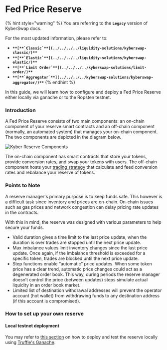 # Fed Price Reserve

{% hint style="warning" %}
You are referring to the **`Legacy`** version of KyberSwap docs.

For the most updated information, please refer to:

* **``**[**`Classic`**](../../../../liquidity-solutions/kyberswap-classic/)**``**
* **``**[**`Elastic`**](../../../../liquidity-solutions/kyberswap-elastic/)**``**
* **``**[**`Limit Order`**](../../../../kyberswap-solutions/limit-order/)**``**
* **``**[**`Aggregator`**](../../../../kyberswap-solutions/kyberswap-aggregator/)**``**
{% endhint %}

In this guide, we will learn how to configure and deploy a Fed Price Reserve either locally via ganache or to the Ropsten testnet.

### Introduction[​](https://docs.kyberswap.com/Legacy/reserves/development-guides/fed-price-reserve#introduction) <a href="#introduction" id="introduction"></a>

A Fed Price Reserve consists of two main components: an on-chain component of your reserve smart contracts and an off-chain component (normally, an automated system) that manages your on-chain component. The two components are depicted in the diagram below.

![Kyber Reserve Components](https://docs.kyberswap.com/assets/images/kyberreservecomponents-92ffa937a2ef4f93901668c31f147cfa.png)

The on-chain component has smart contracts that store your tokens, provide conversion rates, and swap your tokens with users. The off-chain component hosts your [trading strategy](https://docs.kyberswap.com/Legacy/reserves/development-guides/kyberpro-tradingstrategy.md) that calculate and feed conversion rates and rebalance your reserve of tokens.

### Points to Note[​](https://docs.kyberswap.com/Legacy/reserves/development-guides/fed-price-reserve#points-to-note) <a href="#points-to-note" id="points-to-note"></a>

A reserve manager's primary purpose is to keep funds safe. This however is a difficult task since inventory and prices are on-chain. On-chain issues such as gas prices and network congestion can delay pricing rate updates in the contracts.

With this in mind, the reserve was designed with various parameters to help secure your funds.

* Valid duration gives a time limit to the last price update, when the duration is over trades are stopped until the next price update.
* Max imbalance values limit inventory changes since the last price update. Once again, if the imbalance threshold is exceeded for a specific token, trades are blocked until the next price update.
* Step functions enable “automatic” price updates. When some token price has a clear trend, automatic price changes could act as a degenerated order book. This way, during periods the reserve manager doesn’t control the price (between updates) steps simulate actual liquidity in an order book market.
* Limited list of destination withdrawal addresses will prevent the operator account (hot wallet) from withdrawing funds to any destination address (if this account is compromised).

### How to set up your own reserve[​](https://docs.kyberswap.com/Legacy/reserves/development-guides/fed-price-reserve#how-to-set-up-your-own-reserve) <a href="#how-to-set-up-your-own-reserve" id="how-to-set-up-your-own-reserve"></a>

#### Local testnet deployment[​](https://docs.kyberswap.com/Legacy/reserves/development-guides/fed-price-reserve#local-testnet-deployment) <a href="#local-testnet-deployment" id="local-testnet-deployment"></a>

You may refer to [this section](https://docs.kyberswap.com/Legacy/reserves/development-guides/reserves-ganache.md) on how to deploy and test the reserve locally using [Truffle's Ganache](https://truffleframework.com/ganache).
